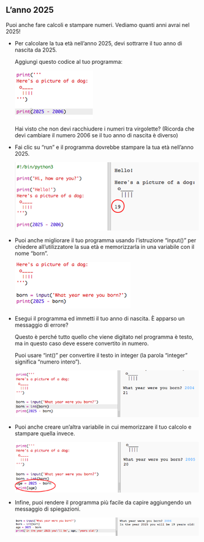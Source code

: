 ## L’anno 2025

Puoi anche fare calcoli e stampare numeri. Vediamo quanti anni avrai nel 2025!

+ Per calcolare la tua età nell’anno 2025, devi sottrarre il tuo anno di nascita da 2025.
    
    Aggiungi questo codice al tuo programma:
    
    ![screenshot](images/me-calc.png)
    
    Hai visto che non devi racchiudere i numeri tra virgolette? (Ricorda che devi cambiare il numero 2006 se il tuo anno di nascita è diverso)

+ Fai clic su “run” e il programma dovrebbe stampare la tua età nell’anno 2025.
    
    ![screenshot](images/me-calc-run.png)

+ Puoi anche migliorare il tuo programma usando l’istruzione “input()” per chiedere all’utilizzatore la sua età e memorizzarla in una variabile con il nome “born”.
    
    ![screenshot](images/me-input.png)

+ Esegui il programma ed immetti il tuo anno di nascita. È apparso un messaggio di errore?
    
    Questo è perché tutto quello che viene digitato nel programma è testo, ma in questo caso deve essere convertito in numero.
    
    Puoi usare “int()” per convertire il testo in integer (la parola “integer” significa “numero intero”).
    
    ![screenshot](images/me-input-test.png)

+ Puoi anche creare un’altra variabile in cui memorizzare il tuo calcolo e stampare quella invece.
    
    ![screenshot](images/me-result-variable.png)

+ Infine, puoi rendere il programma più facile da capire aggiungendo un messaggio di spiegazioni.
    
    ![screenshot](images/me-message.png)